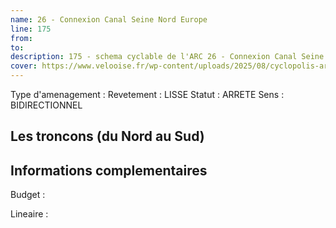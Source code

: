 ```yaml
---
name: 26 - Connexion Canal Seine Nord Europe 
line: 175
from: 
to:  
description: 175 - schema cyclable de l'ARC 26 - Connexion Canal Seine Nord Europe 
cover: https://www.velooise.fr/wp-content/uploads/2025/08/cyclopolis-arc-175.jpg
---
```

Type d'amenagement : 
Revetement : LISSE
Statut : ARRETE
Sens : BIDIRECTIONNEL
## Les troncons (du Nord au Sud)

## Informations complementaires

Budget  : 

Lineaire :


